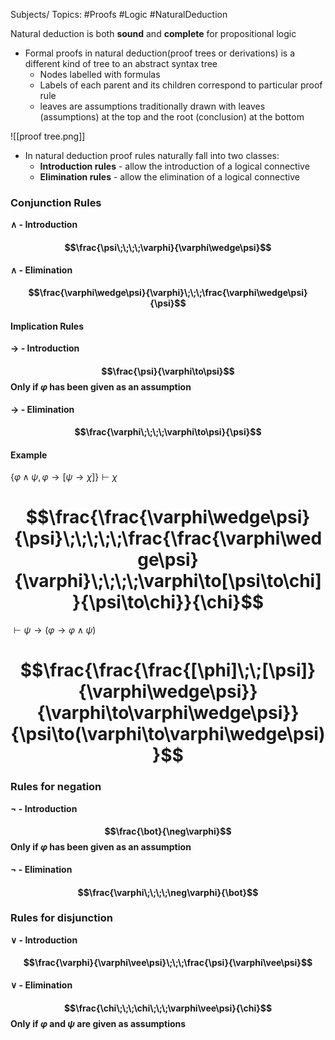 Subjects/ Topics: #Proofs #Logic #NaturalDeduction

Natural deduction is both **sound** and **complete** for propositional logic

- Formal proofs in natural deduction(proof trees or derivations) is a different kind of tree to an abstract syntax tree
	- Nodes labelled with formulas
	- Labels of each parent and its children correspond to particular proof rule
	- leaves are assumptions traditionally drawn with leaves (assumptions) at the top and the root (conclusion) at the bottom

![[proof tree.png]]

- In natural deduction proof rules naturally fall into two classes:
	- **Introduction rules** - allow the introduction of a logical connective
	- **Elimination rules** - allow the elimination of a logical connective

### Conjunction Rules

**$\wedge$ - Introduction**
#### $$\frac{\psi\;\;\;\;\varphi}{\varphi\wedge\psi}$$
**$\wedge$ - Elimination**
#### $$\frac{\varphi\wedge\psi}{\varphi}\;\;\;\frac{\varphi\wedge\psi}{\psi}$$
#### Implication Rules

**$\to$ - Introduction**
#### $$\frac{\psi}{\varphi\to\psi}$$ Only if $\varphi$ has been given as an assumption

**$\to$ - Elimination**
#### $$\frac{\varphi\;\;\;\;\varphi\to\psi}{\psi}$$
#### Example
$\{\varphi\wedge\psi,\varphi\to[\psi\to\chi]\}\vdash\chi$

# $$\frac{\frac{\varphi\wedge\psi}{\psi}\;\;\;\;\;\frac{\frac{\varphi\wedge\psi}{\varphi}\;\;\;\;\varphi\to[\psi\to\chi]}{\psi\to\chi}}{\chi}$$
$\vdash \psi\to(\varphi\to\varphi\wedge\psi)$
# $$\frac{\frac{\frac{[\phi]\;\;[\psi]}{\varphi\wedge\psi}}{\varphi\to\varphi\wedge\psi}}{\psi\to(\varphi\to\varphi\wedge\psi)}$$

### Rules for negation

**$\neg$ - Introduction**
#### $$\frac{\bot}{\neg\varphi}$$  Only if $\varphi$ has been given as an assumption

**$\neg$ - Elimination**
#### $$\frac{\varphi\;\;\;\;\neg\varphi}{\bot}$$
### Rules for disjunction

**$\vee$ - Introduction**
#### $$\frac{\varphi}{\varphi\vee\psi}\;\;\;\frac{\psi}{\varphi\vee\psi}$$
**$\vee$ - Elimination**
#### $$\frac{\chi\;\;\;\chi\;\;\;\varphi\vee\psi}{\chi}$$ Only if $\varphi$ and $\psi$ are given as assumptions


